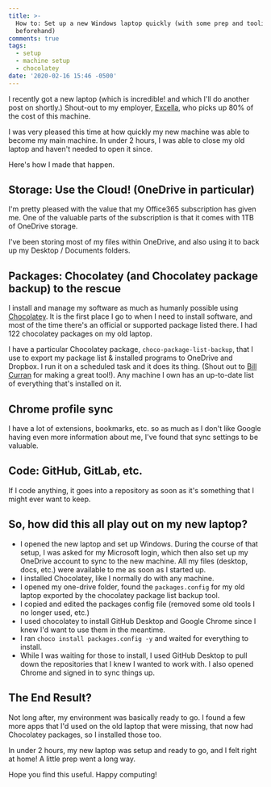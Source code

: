 ```yaml
---
title: >-
  How to: Set up a new Windows laptop quickly (with some prep and tooling
  beforehand)
comments: true
tags:
  - setup
  - machine setup
  - chocolatey
date: '2020-02-16 15:46 -0500'
---
```

I recently got a new laptop (which is incredible! and which I'll do another post on shortly.) Shout-out to my employer, [Excella](http://excella.com/), who picks up 80% of the cost of this machine. 

I was very pleased this time at how quickly my new machine was able to become my main machine. In under 2 hours, I was able to close my old laptop and haven't needed to open it since. 

Here's how I made that happen.

## Storage: Use the Cloud! (OneDrive in particular)

I'm pretty pleased with the value that my Office365 subscription has given me. One of the valuable parts of the subscription is that it comes with 1TB of OneDrive storage. 

I've been storing most of my files within OneDrive, and also using it to back up my Desktop / Documents folders.

## Packages: Chocolatey (and Chocolatey package backup) to the rescue

I install and manage my software as much as humanly possible using [Chocolatey](http://chocolatey.org/). It is the first place I go to when I need to install software, and most of the time there's an official or supported package listed there. I had 122 chocolatey packages on my old laptop.

I have a particular Chocolatey package, `choco-package-list-backup`, that I use to export my package list & installed programs to OneDrive and Dropbox. I run it on a scheduled task and it does its thing. (Shout out to [Bill Curran](https://www.patreon.com/bcurran3) for making a great tool!). Any machine I own has an up-to-date list of everything that's installed on it.

## Chrome profile sync

I have a lot of extensions, bookmarks, etc. so as much as I don't like Google having even more information about me, I've found that sync settings to be valuable. 

## Code: GitHub, GitLab, etc.

If I code anything, it goes into a repository as soon as it's something that I might ever want to keep.

## So, how did this all play out on my new laptop?

* I opened the new laptop and set up Windows. During the course of that setup, I was asked for my Microsoft login, which then also set up my OneDrive account to sync to the new machine. All my files (desktop, docs, etc.) were available to me as soon as I started up.
* I installed Chocolatey, like I normally do with any machine.
* I opened my one-drive folder, found the `packages.config` for my old laptop exported by the chocolatey package list backup tool.
* I copied and edited the packages config file (removed some old tools I no longer used, etc.)
* I used chocolatey to install GitHub Desktop and Google Chrome since I knew I'd want to use them in the meantime.
* I ran `choco install packages.config -y` and waited for everything to install. 
* While I was waiting for those to install, I used GitHub Desktop to pull down the repositories that I knew I wanted to work with. I also opened Chrome and signed in to sync things up.

## The End Result?

Not long after, my environment was basically ready to go. I found a few more apps that I'd used on the old laptop that were missing, that now had Chocolatey packages, so I installed those too. 

In under 2 hours, my new laptop was setup and ready to go, and I felt right at home! A little prep went a long way.

Hope you find this useful. Happy computing!
